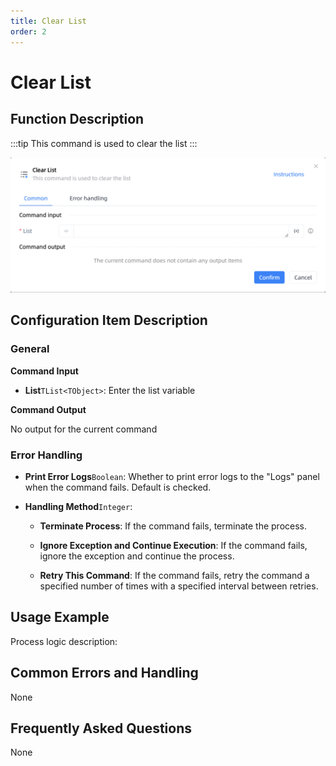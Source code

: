 ```yaml
---
title: Clear List
order: 2
---
```


# Clear List

## Function Description

:::tip 
This command is used to clear the list
:::

![Clear List](../../../assets/Clear%20List_command.png)

## Configuration Item Description

### General

**Command Input**

- **List**`TList<TObject>`: Enter the list variable


**Command Output**

No output for the current command

### Error Handling

- **Print Error Logs**`Boolean`: Whether to print error logs to the "Logs" panel when the command fails. Default is checked. 

- **Handling Method**`Integer`:

    - **Terminate Process**: If the command fails, terminate the process.

    - **Ignore Exception and Continue Execution**: If the command fails, ignore the exception and continue the process.

    - **Retry This Command**: If the command fails, retry the command a specified number of times with a specified interval between retries.

## Usage Example

Process logic description:

## Common Errors and Handling

None

## Frequently Asked Questions

None

